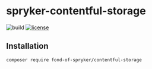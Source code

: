 # spryker-contentful-storage

![build](https://github.com/fond-of/spryker-contentful-storage/actions/workflows/main.yml/badge.svg)
[![license](https://img.shields.io/github/license/mashape/apistatus.svg)](https://packagist.org/packages/fond-of-spryker/contentful-storage)

## Installation

```
composer require fond-of-spryker/contentful-storage
```
